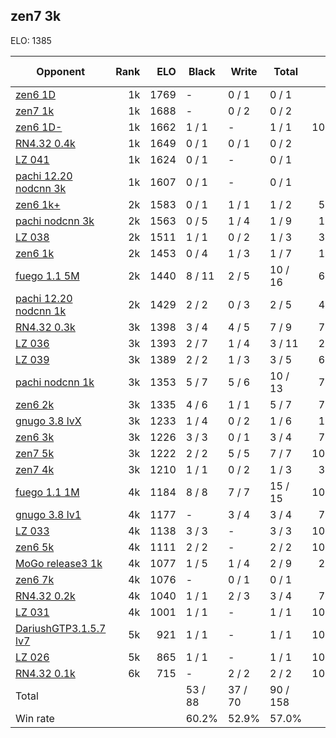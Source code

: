## zen7 3k ##

ELO: 1385

Opponent | Rank | ELO | Black | Write | Total | Win rate
---------|-----:|----:|-------|-------|-------|-------:
[zen6 1D](zen6%201D.md) | 1k | 1769 | - | 0 / 1 | 0 / 1 | 0.0%
[zen7 1k](zen7%201k.md) | 1k | 1688 | - | 0 / 2 | 0 / 2 | 0.0%
[zen6 1D-](zen6%201D-.md) | 1k | 1662 | 1 / 1 | - | 1 / 1 | 100.0%
[RN4.32 0.4k](RN4.32%200.4k.md) | 1k | 1649 | 0 / 1 | 0 / 1 | 0 / 2 | 0.0%
[LZ 041](LZ%20041.md) | 1k | 1624 | 0 / 1 | - | 0 / 1 | 0.0%
[pachi 12.20 nodcnn 3k](pachi%2012.20%20nodcnn%203k.md) | 1k | 1607 | 0 / 1 | - | 0 / 1 | 0.0%
[zen6 1k+](zen6%201k+.md) | 2k | 1583 | 0 / 1 | 1 / 1 | 1 / 2 | 50.0%
[pachi nodcnn 3k](pachi%20nodcnn%203k.md) | 2k | 1563 | 0 / 5 | 1 / 4 | 1 / 9 | 11.1%
[LZ 038](LZ%20038.md) | 2k | 1511 | 1 / 1 | 0 / 2 | 1 / 3 | 33.3%
[zen6 1k](zen6%201k.md) | 2k | 1453 | 0 / 4 | 1 / 3 | 1 / 7 | 14.3%
[fuego 1.1 5M](fuego%201.1%205M.md) | 2k | 1440 | 8 / 11 | 2 / 5 | 10 / 16 | 62.5%
[pachi 12.20 nodcnn 1k](pachi%2012.20%20nodcnn%201k.md) | 2k | 1429 | 2 / 2 | 0 / 3 | 2 / 5 | 40.0%
[RN4.32 0.3k](RN4.32%200.3k.md) | 3k | 1398 | 3 / 4 | 4 / 5 | 7 / 9 | 77.8%
[LZ 036](LZ%20036.md) | 3k | 1393 | 2 / 7 | 1 / 4 | 3 / 11 | 27.3%
[LZ 039](LZ%20039.md) | 3k | 1389 | 2 / 2 | 1 / 3 | 3 / 5 | 60.0%
[pachi nodcnn 1k](pachi%20nodcnn%201k.md) | 3k | 1353 | 5 / 7 | 5 / 6 | 10 / 13 | 76.9%
[zen6 2k](zen6%202k.md) | 3k | 1335 | 4 / 6 | 1 / 1 | 5 / 7 | 71.4%
[gnugo 3.8 lvX](gnugo%203.8%20lvX.md) | 3k | 1233 | 1 / 4 | 0 / 2 | 1 / 6 | 16.7%
[zen6 3k](zen6%203k.md) | 3k | 1226 | 3 / 3 | 0 / 1 | 3 / 4 | 75.0%
[zen7 5k](zen7%205k.md) | 3k | 1222 | 2 / 2 | 5 / 5 | 7 / 7 | 100.0%
[zen7 4k](zen7%204k.md) | 3k | 1210 | 1 / 1 | 0 / 2 | 1 / 3 | 33.3%
[fuego 1.1 1M](fuego%201.1%201M.md) | 4k | 1184 | 8 / 8 | 7 / 7 | 15 / 15 | 100.0%
[gnugo 3.8 lv1](gnugo%203.8%20lv1.md) | 4k | 1177 | - | 3 / 4 | 3 / 4 | 75.0%
[LZ 033](LZ%20033.md) | 4k | 1138 | 3 / 3 | - | 3 / 3 | 100.0%
[zen6 5k](zen6%205k.md) | 4k | 1111 | 2 / 2 | - | 2 / 2 | 100.0%
[MoGo release3 1k](MoGo%20release3%201k.md) | 4k | 1077 | 1 / 5 | 1 / 4 | 2 / 9 | 22.2%
[zen6 7k](zen6%207k.md) | 4k | 1076 | - | 0 / 1 | 0 / 1 | 0.0%
[RN4.32 0.2k](RN4.32%200.2k.md) | 4k | 1040 | 1 / 1 | 2 / 3 | 3 / 4 | 75.0%
[LZ 031](LZ%20031.md) | 4k | 1001 | 1 / 1 | - | 1 / 1 | 100.0%
[DariushGTP3.1.5.7 lv7](DariushGTP3.1.5.7%20lv7.md) | 5k | 921 | 1 / 1 | - | 1 / 1 | 100.0%
[LZ 026](LZ%20026.md) | 5k | 865 | 1 / 1 | - | 1 / 1 | 100.0%
[RN4.32 0.1k](RN4.32%200.1k.md) | 6k | 715 | - | 2 / 2 | 2 / 2 | 100.0%
Total | | | 53 / 88 | 37 / 70 | 90 / 158 | 
Win rate| | | 60.2% | 52.9% | 57.0% | 
